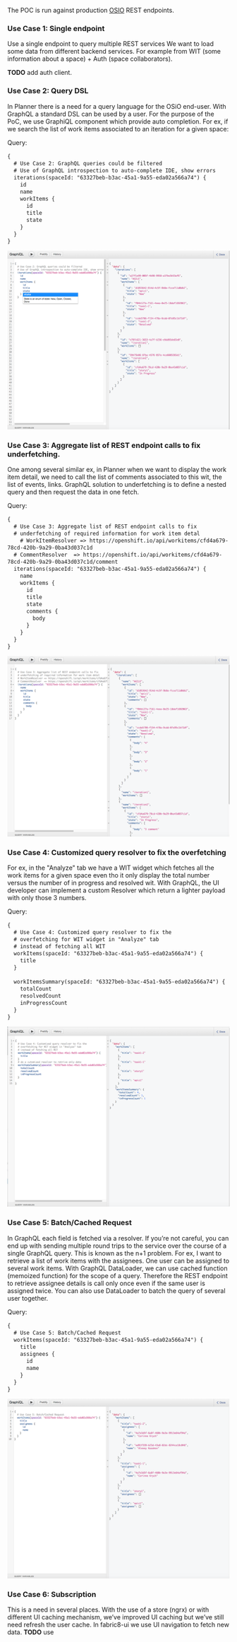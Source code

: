 The POC is run against production [OSIO](https://openshift.io) REST endpoints.

### Use Case 1: Single endpoint
Use a single endpoint to query multiple REST services
We want to load some data from different backend services.
For example from WIT (some information about a space) + Auth (space collaborators).

__TODO__ add auth client.

### Use Case 2: Query DSL
In Planner there is a need for a query language for the OSiO end-user.
With GraphQL a standard DSL can be used by a user. For the purpose of the PoC, we use GraphiQL component which provide auto completion.
For ex, if we search the list of work items associated to an iteration for a given space:

Query:
```
{
  # Use Case 2: GraphQL queries could be filtered
  # Use of GraphQL introspection to auto-complete IDE, show errors
  iterations(spaceId: "63327beb-b3ac-45a1-9a55-eda02a566a74") {
    id
    name
    workItems {
      id
      title
      state
    }
  }
}
```

![](uc_2.png)

### Use Case 3: Aggregate list of REST endpoint calls to fix underfetching.
One among several similar ex, in Planner when we want to display the work item detail, we need to call the list of comments associated to this wit, the list of events, links. GraphQL solution to underfetching is to define a nested query and then request the data in one fetch.

Query:
```
{
  # Use Case 3: Aggregate list of REST endpoint calls to fix
  # underfetching of required information for work item detal
	# WorkItemResolver => https://openshift.io/api/workitems/cfd4a679-78cd-420b-9a29-0ba43d037c1d
  # CommentResolver  => https://openshift.io/api/workitems/cfd4a679-78cd-420b-9a29-0ba43d037c1d/comment
  iterations(spaceId: "63327beb-b3ac-45a1-9a55-eda02a566a74") {
    name
    workItems {
      id
      title
      state
      comments {
        body
      }
    }
  }
}
```

![](uc_3.png)

### Use Case 4: Customized query resolver to fix the overfetching
For ex, in the "Analyze" tab we have a WIT widget which fetches all the work items for a given space even tho it only display the total number versus the number of in progress and resolved wit. With GraphQL, the UI developer can implement a custom Resolver which return a lighter payload with only those 3 numbers.

Query:
```
{
  # Use Case 4: Customized query resolver to fix the
  # overfetching for WIT widget in "Analyze" tab
  # instead of fetching all WIT
  workItems(spaceId: "63327beb-b3ac-45a1-9a55-eda02a566a74") {
    title
  }

  workItemsSummary(spaceId: "63327beb-b3ac-45a1-9a55-eda02a566a74") {
    totalCount
    resolvedCount
    inProgressCount
  }
}
```

![](uc_4.png)

### Use Case 5: Batch/Cached Request
In GraphQL each field is fetched via a resolver. If you’re not careful, you can end up with sending multiple round trips to the service over the course of a single GraphQL query. This is known as the n+1 problem.
For ex, I want to retrieve a list of work items with the assignees. One user can be assigned to several work items. With GraphQL DataLoader, we can use cached function (memoized function) for the scope of a query. Therefore the REST endpoint to retrieve assignee details is call only once even if the same user is assigned twice.
You can also use DataLoader to batch the query of several user together.

Query:
```
{
  # Use Case 5: Batch/Cached Request
  workItems(spaceId: "63327beb-b3ac-45a1-9a55-eda02a566a74") {
    title
    assignees {
      id
      name
    }
  }
}
```

![](uc_5.png)

### Use Case 6: Subscription
This is a need in several places. With the use of a store (ngrx) or with different UI caching mechanism, we’ve improved UI caching but we’ve still need refresh the user cache. In fabric8-ui we use UI navigation to fetch new data.
__TODO__ use
